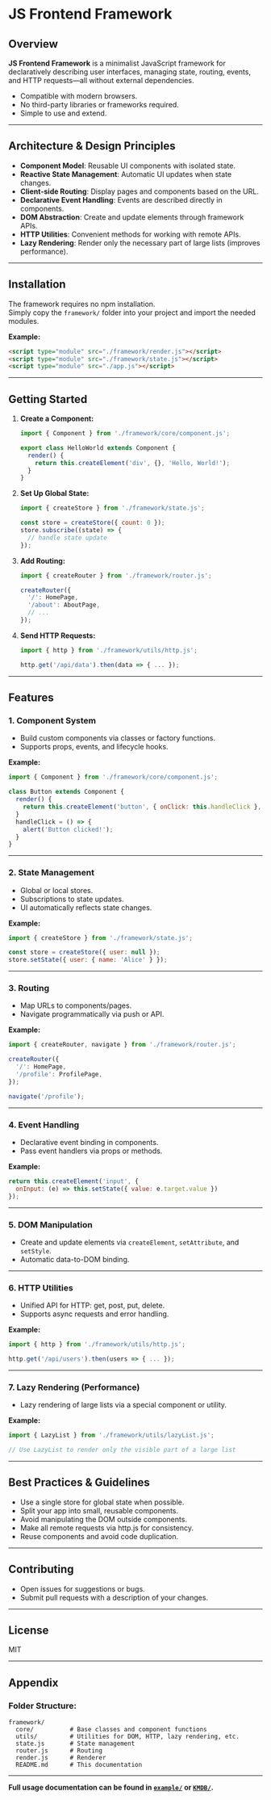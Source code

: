 # JS Frontend Framework

## Overview

**JS Frontend Framework** is a minimalist JavaScript framework for declaratively describing user interfaces, managing state, routing, events, and HTTP requests—all without external dependencies.

- Compatible with modern browsers.
- No third-party libraries or frameworks required.
- Simple to use and extend.

---

## Architecture & Design Principles

- **Component Model**: Reusable UI components with isolated state.
- **Reactive State Management**: Automatic UI updates when state changes.
- **Client-side Routing**: Display pages and components based on the URL.
- **Declarative Event Handling**: Events are described directly in components.
- **DOM Abstraction**: Create and update elements through framework APIs.
- **HTTP Utilities**: Convenient methods for working with remote APIs.
- **Lazy Rendering**: Render only the necessary part of large lists (improves performance).

---

## Installation

The framework requires no npm installation.  
Simply copy the `framework/` folder into your project and import the needed modules.

**Example:**
```html
<script type="module" src="./framework/render.js"></script>
<script type="module" src="./framework/state.js"></script>
<script type="module" src="./app.js"></script>
```

---

## Getting Started

1. **Create a Component:**
    ```js
    import { Component } from './framework/core/component.js';

    export class HelloWorld extends Component {
      render() {
        return this.createElement('div', {}, 'Hello, World!');
      }
    }
    ```

2. **Set Up Global State:**
    ```js
    import { createStore } from './framework/state.js';

    const store = createStore({ count: 0 });
    store.subscribe((state) => {
      // handle state update
    });
    ```

3. **Add Routing:**
    ```js
    import { createRouter } from './framework/router.js';

    createRouter({
      '/': HomePage,
      '/about': AboutPage,
      // ...
    });
    ```

4. **Send HTTP Requests:**
    ```js
    import { http } from './framework/utils/http.js';

    http.get('/api/data').then(data => { ... });
    ```

---

## Features

### 1. Component System

- Build custom components via classes or factory functions.
- Supports props, events, and lifecycle hooks.

**Example:**
```js
import { Component } from './framework/core/component.js';

class Button extends Component {
  render() {
    return this.createElement('button', { onClick: this.handleClick }, 'Click me');
  }
  handleClick = () => {
    alert('Button clicked!');
  }
}
```

---

### 2. State Management

- Global or local stores.
- Subscriptions to state updates.
- UI automatically reflects state changes.

**Example:**
```js
import { createStore } from './framework/state.js';

const store = createStore({ user: null });
store.setState({ user: { name: 'Alice' } });
```

---

### 3. Routing

- Map URLs to components/pages.
- Navigate programmatically via push or API.

**Example:**
```js
import { createRouter, navigate } from './framework/router.js';

createRouter({
  '/': HomePage,
  '/profile': ProfilePage,
});

navigate('/profile');
```

---

### 4. Event Handling

- Declarative event binding in components.
- Pass event handlers via props or methods.

**Example:**
```js
return this.createElement('input', {
  onInput: (e) => this.setState({ value: e.target.value })
});
```

---

### 5. DOM Manipulation

- Create and update elements via `createElement`, `setAttribute`, and `setStyle`.
- Automatic data-to-DOM binding.

---

### 6. HTTP Utilities

- Unified API for HTTP: get, post, put, delete.
- Supports async requests and error handling.

**Example:**
```js
import { http } from './framework/utils/http.js';

http.get('/api/users').then(users => { ... });
```

---

### 7. Lazy Rendering (Performance)

- Lazy rendering of large lists via a special component or utility.

**Example:**
```js
import { LazyList } from './framework/utils/lazyList.js';

// Use LazyList to render only the visible part of a large list
```

---

## Best Practices & Guidelines

- Use a single store for global state when possible.
- Split your app into small, reusable components.
- Avoid manipulating the DOM outside components.
- Make all remote requests via http.js for consistency.
- Reuse components and avoid code duplication.

---

## Contributing

- Open issues for suggestions or bugs.
- Submit pull requests with a description of your changes.

---

## License

MIT

---

## Appendix

### Folder Structure:
```
framework/
  core/          # Base classes and component functions
  utils/         # Utilities for DOM, HTTP, lazy rendering, etc.
  state.js       # State management
  router.js      # Routing
  render.js      # Renderer
  README.md      # This documentation
```

---

**Full usage documentation can be found in [`example/`](../example) or [`KMDB/`](../KMDB).**